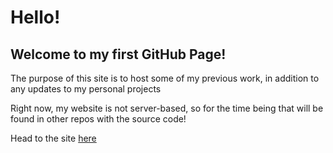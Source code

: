<h1>Hello!</h1>
<h2>Welcome to my first GitHub Page! </h2>
<p> The purpose of this site is to host some of my previous work, in addition to <br> 
any updates to my personal projects </p>
<p> Right now, my website is not server-based, so for the time being that will be found in other repos with the source code! </p>

<p> Head to the site <a href="https://github.com/Oceanna-1"> here </a></p>

